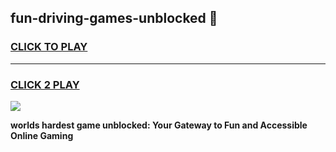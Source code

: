
## fun-driving-games-unblocked 👋
<h3>
<a href="https://premium.freeplayer.one?title=fun-driving-games-unblocked&ref=14F">CLICK TO PLAY</a></h3>
<hr>

<h3>
<a href="https://premium.freeplayer.one?title=fun-driving-games-unblocked&ref=14F">CLICK 2 PLAY</a>
  
</h3>

<a href="https://premium.freeplayer.one?title=fun-driving-games-unblocked&ref=12F/"><img src="https://clearcache.store/games.png"></a>


**worlds hardest game unblocked: Your Gateway to Fun and Accessible Online Gaming**
